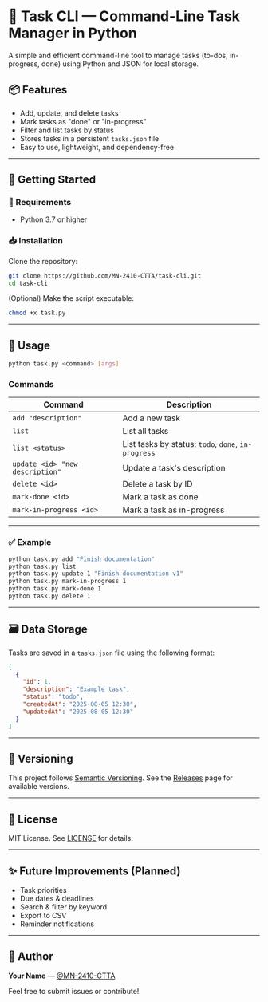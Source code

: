 # 📝 Task CLI — Command-Line Task Manager in Python

A simple and efficient command-line tool to manage tasks (to-dos, in-progress, done) using Python and JSON for local storage.

## 📦 Features

- Add, update, and delete tasks
- Mark tasks as "done" or "in-progress"
- Filter and list tasks by status
- Stores tasks in a persistent `tasks.json` file
- Easy to use, lightweight, and dependency-free

---

## 🚀 Getting Started

### 🔧 Requirements
- Python 3.7 or higher

### 📥 Installation
Clone the repository:
```bash
git clone https://github.com/MN-2410-CTTA/task-cli.git
cd task-cli
```

(Optional) Make the script executable:
```bash
chmod +x task.py
```

---

## 📌 Usage

```bash
python task.py <command> [args]
```

### Commands

| Command | Description |
|--------|-------------|
| `add "description"` | Add a new task |
| `list` | List all tasks |
| `list <status>` | List tasks by status: `todo`, `done`, `in-progress` |
| `update <id> "new description"` | Update a task's description |
| `delete <id>` | Delete a task by ID |
| `mark-done <id>` | Mark a task as done |
| `mark-in-progress <id>` | Mark a task as in-progress |

---

### ✅ Example
```bash
python task.py add "Finish documentation"
python task.py list
python task.py update 1 "Finish documentation v1"
python task.py mark-in-progress 1
python task.py mark-done 1
python task.py delete 1
```

---

## 🗃 Data Storage

Tasks are saved in a `tasks.json` file using the following format:
```json
[
  {
    "id": 1,
    "description": "Example task",
    "status": "todo",
    "createdAt": "2025-08-05 12:30",
    "updatedAt": "2025-08-05 12:30"
  }
]
```

---

## 🔖 Versioning

This project follows [Semantic Versioning](https://semver.org/). See the [Releases](https://github.com/<your-username>/task-cli/releases) page for available versions.

---

## 📄 License

MIT License. See [LICENSE](LICENSE) for details.

---

## ✨ Future Improvements (Planned)

- Task priorities
- Due dates & deadlines
- Search & filter by keyword
- Export to CSV
- Reminder notifications

---

## 👤 Author

**Your Name** — [@MN-2410-CTTA](https://github.com/MN-2410-CTTA)

Feel free to submit issues or contribute!
